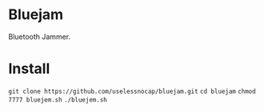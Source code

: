 # Bluejam
Bluetooth Jammer.
# Install
```git clone https://github.com/uselessnocap/bluejam.git```
```cd bluejam```
```chmod 7777 bluejem.sh```
```./bluejem.sh```
